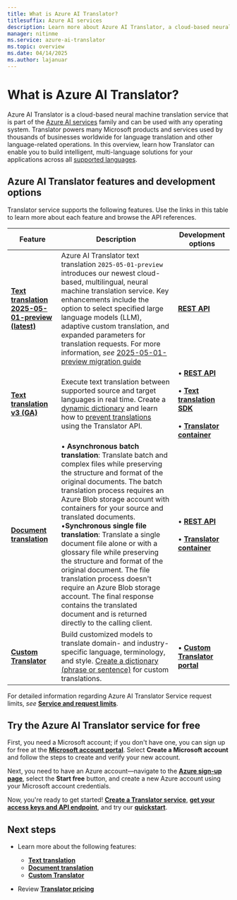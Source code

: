 ```yaml
---
title: What is Azure AI Translator?
titlesuffix: Azure AI services
description: Learn more about Azure AI Translator, a cloud-based neural machine translation solution that translates text across multiple languages and dialects.
manager: nitinme
ms.service: azure-ai-translator
ms.topic: overview
ms.date: 04/14/2025
ms.author: lajanuar
---
```


# What is Azure AI Translator?

Azure AI Translator is a cloud-based neural machine translation service that is part of the [Azure AI services](../what-are-ai-services.md) family and can be used with any operating system. Translator powers many Microsoft products and services used by thousands of businesses worldwide for language translation and other language-related operations. In this overview, learn how Translator can enable you to build intelligent, multi-language solutions for your applications across all [supported languages](./language-support.md).

## Azure AI Translator features and development options

Translator service supports the following features. Use the links in this table to learn more about each feature and browse the API references.

| Feature | Description | Development options |
|----------|-------------|--------------------------|
|[**Text translation 2025-05-01-preview (latest)**](text-translation/reference/preview/overview.md) | Azure AI Translator text translation `2025-05-01-preview` introduces our newest cloud-based, multilingual, neural machine translation service. Key enhancements include the option to select specified large language models (LLM), adaptive custom translation, and expanded parameters for translation requests. For more information, *see* [2025-05-01-preview migration guide](text-translation/how-to/migrate-to-preview.md)  | [**REST API**](text-translation/reference/rest-api-guide.md)|
| [**Text translation v3 (GA)**](text-translation/overview.md) | Execute text translation between supported source and target languages in real time. Create a [dynamic dictionary](dynamic-dictionary.md) and learn how to [prevent translations](prevent-translation.md) using the Translator API. | &bull; [**REST API**](text-translation/reference/rest-api-guide.md)</br></br>&bull; [**Text translation SDK**](text-sdk-overview.md) </br></br>&bull; [**Translator container**](containers/translator-how-to-install-container.md)|
| [**Document translation**](document-translation/overview.md)| &bullet; **Asynchronous batch translation**: Translate batch and complex files while preserving the structure and format of the original documents. The batch translation process requires an Azure Blob storage account with containers for your source and translated documents.</br>&bullet;**Synchronous single file translation**: Translate a single document file alone or with a glossary file while preserving the structure and format of the original document. The file translation process doesn't require an Azure Blob storage account. The final response contains the translated document and is returned directly to the calling client. | &bull; [**REST API**](document-translation/reference/rest-api-guide.md)</br></br>&bull; [**Translator container**](containers/translator-how-to-install-container.md)|
| [**Custom Translator**](custom-translator/overview.md) | Build customized models to translate domain- and industry-specific language, terminology, and style. [Create a dictionary (phrase or sentence)](custom-translator/concepts/dictionaries.md) for custom translations. | &bull; [**Custom Translator portal**](https://portal.customtranslator.azure.ai/)|

For detailed information regarding Azure AI Translator Service request limits, *see* [**Service and request limits**](service-limits.md#text-translation).

## Try the Azure AI Translator service for free

First, you need a Microsoft account; if you don't have one, you can sign up for free at the [**Microsoft account portal**](https://account.microsoft.com/account). Select **Create a Microsoft account** and follow the steps to create and verify your new account.

Next, you need to  have an Azure account—navigate to the [**Azure sign-up page**](https://azure.microsoft.com/free/ai/), select the **Start free** button, and create a new Azure account using your Microsoft account credentials.

Now, you're ready to get started! [**Create a Translator service**](create-translator-resource.md "Go to the Azure portal."), [**get your access keys and API endpoint**](create-translator-resource.md#authentication-keys-and-endpoint-url "An endpoint URL and read-only key are required for authentication."), and try our [**quickstart**](quickstart-text-rest-api.md "Learn to use Translator via REST.").

## Next steps

* Learn more about the following features:

  * [**Text translation**](text-translation/overview.md)
  * [**Document translation**](document-translation/overview.md)
  * [**Custom Translator**](custom-translator/overview.md)

* Review [**Translator pricing**](https://azure.microsoft.com/pricing/details/cognitive-services/translator-text-api/)
